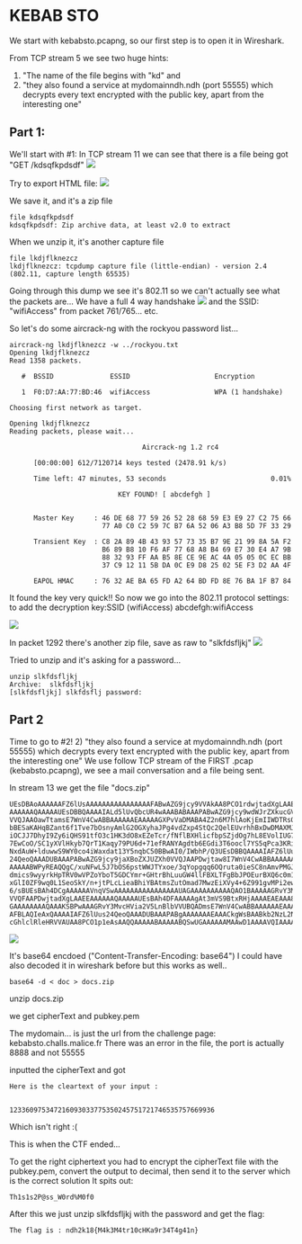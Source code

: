 # KEBAB STO
We start with kebabsto.pcapng, so our first step is to open it in Wireshark.

From TCP stream 5 we see two huge hints:
1) "The name of the file begins with "kd"
and
2) "they also found a service at mydomainndh.ndh (port 55555) which decrypts every text encrypted with the public key, apart from the interesting one"
## Part 1:
We'll start with #1:
In TCP stream 11 we can see that there is a file being got "GET /kdsqfkpdsdf"
<img src='stream11.png'/>

Try to export HTML file: 
<img src='ExportHTTP.png'/>

We save it, and it's a zip file
```
file kdsqfkpdsdf
kdsqfkpdsdf: Zip archive data, at least v2.0 to extract
```

When we unzip it, it's another capture file

```
file lkdjflknezcz
lkdjflknezcz: tcpdump capture file (little-endian) - version 2.4 (802.11, capture length 65535)
```

Going through this dump we see it's 802.11 so we can't actually see what the packets are...
We have a full 4 way handshake 
<img src='EAPOL.png'/>
and the SSID: "wifiAccess" from packet 761/765... etc. 

So let's do some aircrack-ng with the rockyou password list...

```
aircrack-ng lkdjflknezcz -w ../rockyou.txt
Opening lkdjflknezcz
Read 1358 packets.

   #  BSSID              ESSID                     Encryption

   1  F0:D7:AA:77:BD:46  wifiAccess                WPA (1 handshake)

Choosing first network as target.

Opening lkdjflknezcz
Reading packets, please wait...

                                 Aircrack-ng 1.2 rc4

      [00:00:00] 612/7120714 keys tested (2478.91 k/s)

      Time left: 47 minutes, 53 seconds                          0.01%

                           KEY FOUND! [ abcdefgh ]


      Master Key     : 46 DE 68 77 59 26 52 28 68 59 E3 E9 27 C2 75 66
                       77 A0 C0 C2 59 7C B7 6A 52 06 A3 B8 5D 7F 33 29

      Transient Key  : C8 2A 89 4B 43 93 57 73 35 B7 9E 21 99 8A 5A F2
                       B6 89 B8 10 F6 AF 77 68 A8 B4 69 E7 30 E4 A7 9B
                       88 32 93 FF AA B5 8E CE 9E AC 4A 05 05 0C EC BB
                       37 C9 12 11 5B DA 0C E9 D8 25 02 5E F3 D2 AA 4F

      EAPOL HMAC     : 76 32 AE BA 65 FD A2 64 BD FD 8E 76 BA 1F B7 84
```
It found the key very quick!!
So now we go into the 802.11 protocol settings: to add the decryption key:SSID (wifiAccess) 
abcdefgh:wifiAccess

<img src='keys.png'/>

In packet 1292 there's another zip file, save as raw to "slkfdsfljkj"
<img src='1292.png'/>

Tried to unzip and it's asking for a password...
```
unzip slkfdsfljkj
Archive:  slkfdsfljkj
[slkfdsfljkj] slkfdsflj password:
```

## Part 2
Time to go to #2!
2) "they also found a service at mydomainndh.ndh (port 55555) which decrypts every text encrypted with the public key, apart from the interesting one"
We use follow TCP stream of the FIRST .pcap (kebabsto.pcapng), we see a mail conversation and a file being sent.

In stream 13 we get the file "docs.zip"
```
UEsDBAoAAAAAAFZ6lUsAAAAAAAAAAAAAAAAFABwAZG9jcy9VVAkAA8PCO1rdwjtadXgLAAEE
AAAAAAQAAAAAUEsDBBQAAAAIALd5lUvQbcUR4wAAABABAAAPABwAZG9jcy9wdWJrZXkucGVt
VVQJAAOawTtamsE7WnV4CwABBAAAAAAEAAAAAGXPvVaDMABA4Z2n6M7hlAoKjEmIIWDTRsQD
bBESaKAHqBZant6f1Tve7bOsnyAmlG2OGXyhaJPg4vdZxp4StQc2QelEUvrhhBxDwDMAXMJA
iOCJJ7DhyI9Zy6iQHS91tfO3c1HK3dO8xEZeTcr/fNflBXHlicfbpSZjdOg7hL8EVolIUG76
7EwCoO/SC1yXVlHkyb7QrT1Kaqy79PU6d+71efRANYAgdtb6EGdi3T6oocl7YS5qPca3KRig
NxdAuW+lduwwS9WY0co4iWaxdat13Y5nqbC50BBwAI0/IWbhP/Q3UEsDBBQAAAAIAFZ6lUus
24QeoQAAADUBAAAPABwAZG9jcy9jaXBoZXJUZXh0VVQJAAPDwjtaw8I7WnV4CwABBAAAAAAE
AAAAABWPyREAQQgC/xuNFwL5J7bOS6pstWWJTYxoe/3qYopgqq6OQruta0ieSC8nAmvPMGJU
dmics9wyyrkHpTRV0wVPZoYboT5GDCYmr+GHtrBhLuuGW4llFBXLTFgBbJPOEurBXQ6c0m1c
xGlI0ZF9wq0L1SeoSkY/n+jtPLcLieaBhiYBAtmsZutOmad7MwzEiXVy4+6Z991gvMPi2ewk
6/sBUEsBAh4DCgAAAAAAVnqVSwAAAAAAAAAAAAAAAAUAGAAAAAAAAAAQAO1BAAAAAGRvY3Mv
VVQFAAPDwjtadXgLAAEEAAAAAAQAAAAAUEsBAh4DFAAAAAgAt3mVS9BtxRHjAAAAEAEAAA8A
GAAAAAAAAQAAAKSBPwAAAGRvY3MvcHVia2V5LnBlbVVUBQADmsE7WnV4CwABBAAAAAAEAAAA
AFBLAQIeAxQAAAAIAFZ6lUus24QeoQAAADUBAAAPABgAAAAAAAEAAACkgWsBAABkb2NzL2Np
cGhlclRleHRVVAUAA8PCO1p1eAsAAQQAAAAABAAAAABQSwUGAAAAAAMAAwD1AAAAVQIAAAAA
```
<img src='docs.zip.png'/>

It's base64 encdoed ("Content-Transfer-Encoding: base64") I could have also decoded it in wireshark before but this works as well..
```
base64 -d < doc > docs.zip
```

unzip docs.zip

we get cipherText and pubkey.pem

The mydomain... is just the url from the challenge page: kebabsto.challs.malice.fr
There was an error in the file, the port is actually 8888 and not 55555

inputted the cipherText and got 
```
Here is the cleartext of your input :


123360975347216093033775350245751721746535757669936
```
Which isn't right :(


This is when the CTF ended...

To get the right ciphertext you had to encrypt the cipherText file with the pubkey.pem, convert the output to decimal, then send it to the server which is the correct solution
It spits out: 
```
Th1s1s2P@ss_W0rd%M0f0
```

After this we just unzip slkfdsfljkj with the password and get the flag:
```
The flag is : ndh2k18{M4k3M4tr10cHKa9r34T4g41n}
```
